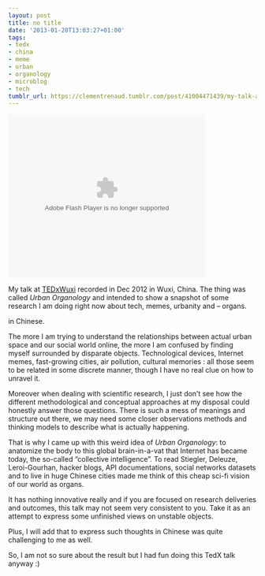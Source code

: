 ```yaml
---
layout: post
title: no title
date: '2013-01-20T13:03:27+01:00'
tags:
- tedx
- china
- meme
- urban
- organology
- microblog
- tech
tumblr_url: https://clementrenaud.tumblr.com/post/41004471439/my-talk-at-tedxwuxi-recorded-in-dec-2012-in-wuxi
---
```

<embed src="http://player.youku.com/player.php/sid/XNTAzMDQ4MDg4/v.swf" allowfullscreen="true" quality="high" width="400" height="333" align="middle" allowscriptaccess="always" type="application/x-shockwave-flash"></embed>  

My talk at&nbsp;[TEDxWuxi](http://tedxwuxi.org/archives/542)&nbsp;recorded in Dec&nbsp;2012 in Wuxi, China.&nbsp;The thing was called _Urban Organology_ and intended to show a snapshot of some research I am doing right now&nbsp;about tech, memes, urbanity and – organs.

in Chinese.

The more I am trying to understand the relationships between actual urban space and our social world online, the more I am confused by finding myself surrounded by&nbsp;disparate&nbsp;objects. Technological devices, Internet memes, fast-growing cities, air pollution, cultural memories : all those seem to be related in some discrete manner, though I have no real clue on how to unravel it.

Moreover when dealing with scientific research, I just don’t see how the different methodological and conceptual&nbsp;approaches at my disposal&nbsp;could honestly answer those questions. There is&nbsp;such a mess of meanings and structure out there, we may need some closer observations methods and thinking models to describe what is actually happening.

That is why I came up with this weird idea of _Urban Organology_: to anatomize the body to this global brain-in-a-vat that Internet has became today,&nbsp;the so-called “collective intelligence”. To read Stiegler, Deleuze, Leroi-Gourhan, hacker blogs, API documentations, social networks datasets and to live in huge Chinese cities made me think of this cheap sci-fi vision of our&nbsp;world as organs.

It has nothing innovative really and if you are focused on research deliveries and outcomes, this talk may not&nbsp;seem very consistent to you. Take it as an attempt to express some unfinished views on unstable objects.&nbsp;

Plus, I will add that to express such thoughts&nbsp;in Chinese was quite challenging to me as well.

So, I am not so sure about the result but I had fun doing this TedX talk anyway :)

